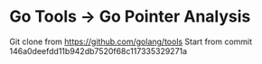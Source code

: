 # Go Tools -> Go Pointer Analysis 

Git clone from https://github.com/golang/tools
Start from commit 146a0deefdd11b942db7520f68c117335329271a
